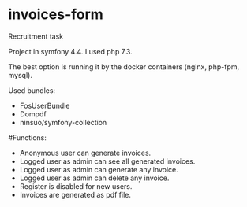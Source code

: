# invoices-form
Recruitment task

Project in symfony 4.4. I used php 7.3.

The best option is running it by the docker containers (nginx, php-fpm, mysql).

Used bundles:
- FosUserBundle
- Dompdf
- ninsuo/symfony-collection

#Functions:
- Anonymous user can generate invoices.
- Logged user as admin can see all generated invoices.
- Logged user as admin can generate any invoice.
- Logged user as admin can delete any invoice.
- Register is disabled for new users.
- Invoices are generated as pdf file.


